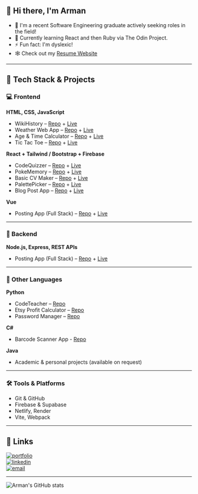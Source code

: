 ## 👋 Hi there, I'm Arman  
- 🔭 I'm a recent Software Engineering graduate actively seeking roles in the field!  
- 🌱 Currently learning React and then Ruby via The Odin Project.  
- ⚡ Fun fact: I'm dyslexic!
- 🕸️ Check out my [Resume Website](https://resume-arman.vercel.app/)
---

## 🚀 Tech Stack & Projects

### 💻 Frontend  
**HTML, CSS, JavaScript**  
- WikiHistory – [Repo](https://github.com/arman-101/wiki) + [Live](https://arman-101.github.io/wiki/)
- Weather Web App – [Repo](https://github.com/arman-101/weather) + [Live](https://arman-101.github.io/weather/)
- Age & Time Calculator – [Repo](https://github.com/arman-101/age-stuff-calc) + [Live](https://arman-101.github.io/age-stuff-calc/)
- Tic Tac Toe – [Repo](https://github.com/arman-101/ttt) + [Live](https://arman-101.github.io/ttt/)

**React + Tailwind / Bootstrap + Firebase**  
- CodeQuizzer – [Repo](https://github.com/arman-101/code-quizzer) + [Live](https://codequizwebapp.web.app/)
- PokeMemory – [Repo](https://github.com/arman-101/pokemon-react) + [Live](https://pokemon-react-arman.netlify.app/)
- Basic CV Maker – [Repo](https://github.com/arman-101/cv-react) + [Live](https://react-cv-arman.netlify.app/)
- PalettePicker – [Repo](https://github.com/arman-101/color-palette) + [Live](https://color-palette-91a8d.web.app/)
- Blog Post App – [Repo](https://github.com/arman-101/rake-post) + [Live](https://rake-27719.web.app/)

**Vue**  
- Posting App (Full Stack) – [Repo](https://github.com/arman-101/posting-full-stack-web) + [Live](https://posting-full-stack-web-app.netlify.app/)

---

### 🔧 Backend  
**Node.js, Express, REST APIs**  
- Posting App (Full Stack) – [Repo](https://github.com/arman-101/posting-full-stack-web) + [Live](https://posting-full-stack-web-app.netlify.app/)

---

### 🐍 Other Languages  
**Python**  
- CodeTeacher – [Repo](https://github.com/arman-101/CodeTeacher)  
- Etsy Profit Calculator – [Repo](https://github.com/arman-101/etsy-printify-profit-calculator)  
- Password Manager – [Repo](https://github.com/arman-101/password-manager)

**C#**
- Barcode Scanner App - [Repo](https://github.com/arman-101/barcode-scanner-app)

**Java**  
- Academic & personal projects (available on request)

---

### 🛠️ Tools & Platforms  
- Git & GitHub  
- Firebase & Supabase  
- Netlify, Render  
- Vite, Webpack  

---

## 🔗 Links

[![portfolio](https://img.shields.io/badge/my_portfolio-000?style=for-the-badge&logo=ko-fi&logoColor=white)](https://google.com/)  
[![linkedin](https://img.shields.io/badge/linkedin-0A66C2?style=for-the-badge&logo=linkedin&logoColor=white)](https://www.linkedin.com/in/arman-shakir-b3aa91270/)  
[![email](https://img.shields.io/badge/email-D14836?style=for-the-badge&logo=gmail&logoColor=white)](mailto:arman-101@hotmail.com)

---

![Arman's GitHub stats](https://github-readme-stats.vercel.app/api?username=arman-101&show_icons=true&theme=radical)
